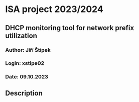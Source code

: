 # ISA project 2023/2024
## DHCP monitoring tool for network prefix utilization
### Author: Jiří Štípek
### Login: xstipe02
### Date: 09.10.2023

## Description

